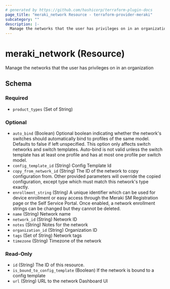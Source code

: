 ```yaml
---
# generated by https://github.com/hashicorp/terraform-plugin-docs
page_title: "meraki_network Resource - terraform-provider-meraki"
subcategory: ""
description: |-
  Manage the networks that the user has privileges on in an organization
---
```


# meraki_network (Resource)

Manage the networks that the user has privileges on in an organization



<!-- schema generated by tfplugindocs -->
## Schema

### Required

- `product_types` (Set of String)

### Optional

- `auto_bind` (Boolean) Optional boolean indicating whether the network's switches should automatically bind to profiles of the same model. Defaults to false if left unspecified. This option only affects switch networks and switch templates. Auto-bind is not valid unless the switch template has at least one profile and has at most one profile per switch model.
- `config_template_id` (String) Config Template Id
- `copy_from_network_id` (String) The ID of the network to copy configuration from. Other provided parameters will override the copied configuration, except type which must match this network's type exactly.
- `enrollment_string` (String) A unique identifier which can be used for device enrollment or easy access through the Meraki SM Registration page or the Self Service Portal. Once enabled, a network enrollment strings can be changed but they cannot be deleted.
- `name` (String) Network name
- `network_id` (String) Network ID
- `notes` (String) Notes for the network
- `organization_id` (String) Organization ID
- `tags` (Set of String) Network tags
- `timezone` (String) Timezone of the network

### Read-Only

- `id` (String) The ID of this resource.
- `is_bound_to_config_template` (Boolean) If the network is bound to a config template
- `url` (String) URL to the network Dashboard UI
